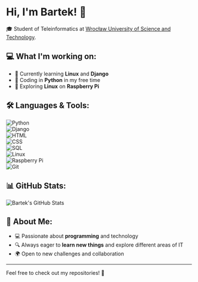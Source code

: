 # Hi, I'm Bartek! 👋  

🎓 Student of Teleinformatics at [Wrocław University of Science and Technology](https://pwr.edu.pl/en).  

## 💻 What I'm working on:  
- 🌱 Currently learning **Linux** and **Django**  
- 🐍 Coding in **Python** in my free time  
- 🍓 Exploring **Linux** on **Raspberry Pi**

## 🛠️ Languages & Tools:  
![Python](https://img.shields.io/badge/-Python-3776AB?style=flat-square&logo=python&logoColor=white)  
![Django](https://img.shields.io/badge/-Django-092E20?style=flat-square&logo=django&logoColor=white)  
![HTML](https://img.shields.io/badge/-HTML5-E34F26?style=flat-square&logo=html5&logoColor=white)  
![CSS](https://img.shields.io/badge/-CSS3-1572B6?style=flat-square&logo=css3&logoColor=white)  
![SQL](https://img.shields.io/badge/-SQL-4479A1?style=flat-square&logo=mysql&logoColor=white)  
![Linux](https://img.shields.io/badge/-Linux-FCC624?style=flat-square&logo=linux&logoColor=black)  
![Raspberry Pi](https://img.shields.io/badge/-Raspberry%20Pi-C51A4A?style=flat-square&logo=raspberrypi&logoColor=white)  
![Git](https://img.shields.io/badge/-Git-F05032?style=flat-square&logo=git&logoColor=white)   


## 📊 GitHub Stats:  
![Bartek's GitHub Stats](https://github-readme-stats.vercel.app/api?username=your-github-username&show_icons=true&theme=dark)  


## 🚀 About Me:  
- 💻 Passionate about **programming** and technology  
- 🔍 Always eager to **learn new things** and explore different areas of IT  
- 🌍 Open to new challenges and collaboration

---  
Feel free to check out my repositories! 🚀
